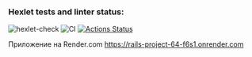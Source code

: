 ### Hexlet tests and linter status:
![hexlet-check](https://github.com/MaksimovYuriy/rails-project-64/actions/workflows/hexlet-check.yml/badge.svg)
![CI](https://github.com/MaksimovYuriy/rails-project-64/actions/workflows/hexlet-check.yml)
[![Actions Status](https://github.com/MaksimovYuriy/rails-project-64/actions/workflows/hexlet-check.yml/badge.svg)](https://github.com/MaksimovYuriy/rails-project-64/actions)

Приложение на Render.com
https://rails-project-64-f6s1.onrender.com